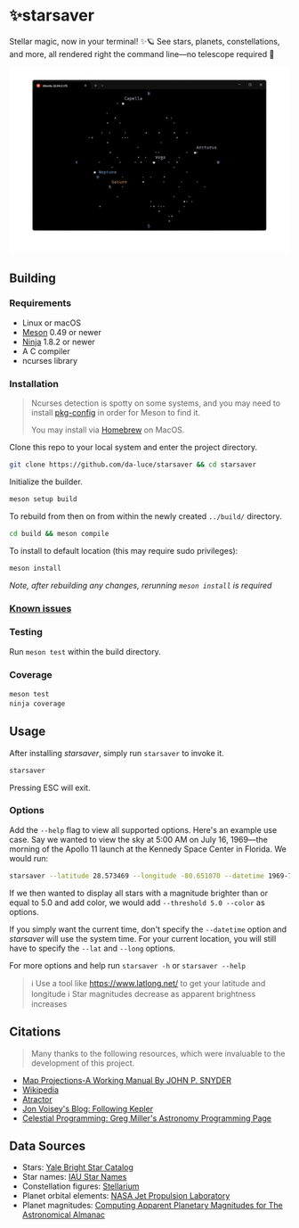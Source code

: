 # ✨starsaver

Stellar magic, now in your terminal! ✨🪐 See stars, planets, constellations, and more, all rendered right the command line—no telescope required 🌌

![Screenshot of Starsacer](/assets/screenshot.png)

## Building

### Requirements

- Linux or macOS
- [Meson](https://github.com/mesonbuild/meson) 0.49 or newer
- [Ninja](https://github.com/ninja-build/ninja) 1.8.2 or newer
- A C compiler
- ncurses library

### Installation

> Ncurses detection is spotty on some systems, and you may need to install [pkg-config](https://www.freedesktop.org/wiki/Software/pkg-config/) in order for Meson to find it.
>
> You may install via [Homebrew](https://formulae.brew.sh/formula/ncurses) on MacOS.

Clone this repo to your local system and enter the project directory.

```bash
git clone https://github.com/da-luce/starsaver && cd starsaver
```

Initialize the builder.

```bash
meson setup build
```

To rebuild from then on from within the newly created `../build/` directory.

```bash
cd build && meson compile
```

To install to default location (this may require sudo privileges):

```bash
meson install
```

_Note, after rebuilding any changes, rerunning `meson install` is required_

### [Known issues](https://github.com/da-luce/starsaver/issues)

### Testing

Run `meson test` within the build directory.

### Coverage

```bash
meson test
ninja coverage
```

## Usage

After installing _starsaver_, simply run `starsaver` to invoke it.

```bash
starsaver
```

Pressing ESC will exit.

### Options

Add the `--help` flag to view all supported options. Here's an example use case.
Say we wanted to view the sky at 5:00 AM on July 16, 1969—the morning of the
Apollo 11 launch at the Kennedy Space Center in Florida. We would run:

```bash
starsaver --latitude 28.573469 --longitude -80.651070 --datetime 1969-7-16T9:32:00
```

If we then wanted to display all stars with a magnitude brighter than or equal
to 5.0 and add color, we would add `--threshold 5.0 --color` as options.

If you simply want the current time, don't specify the `--datetime` option and
_starsaver_ will use the system time. For your current location, you will still
have to specify the `--lat` and `--long` options.

For more options and help run `starsaver -h` or `starsaver --help`

> ℹ️ Use a tool like https://www.latlong.net/ to get your latitude and longitude
> ℹ️ Star magnitudes decrease as apparent brightness increases

## Citations

> Many thanks to the following resources, which were invaluable to the development of this project.

- [Map Projections-A Working Manual By JOHN P. SNYDER](https://pubs.usgs.gov/pp/1395/report.pdf)
- [Wikipedia](https://en.wikipedia.org)
- [Atractor](https://www.atractor.pt/index-_en.html)
- [Jon Voisey's Blog: Following Kepler](https://jonvoisey.net/blog/)
- [Celestial Programming: Greg Miller's Astronomy Programming Page](https://astrogreg.com/convert_ra_dec_to_alt_az.html)

## Data Sources

- Stars: [Yale Bright Star Catalog](http://tdc-www.harvard.edu/catalogs/bsc5.html)
- Star names: [IAU Star Names](https://www.iau.org/public/themes/naming_stars/)
- Constellation figures: [Stellarium](https://stellarium.org/)
- Planet orbital elements: [NASA Jet Propulsion Laboratory](https://ssd.jpl.nasa.gov/planets/approx_pos.html)
- Planet magnitudes: [Computing Apparent Planetary Magnitudes for The Astronomical Almanac](https://arxiv.org/abs/1808.01973)